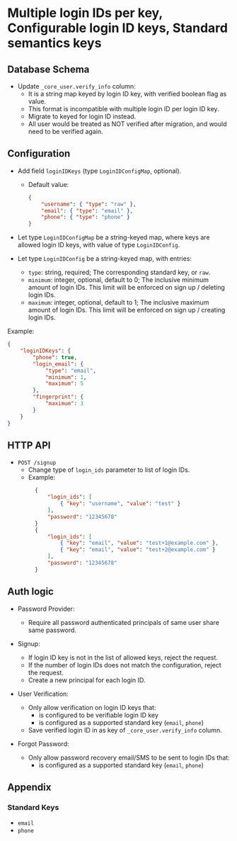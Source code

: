 # Multiple login IDs per key, Configurable login ID keys, Standard semantics keys

## Database Schema

- Update `_core_user.verify_info` column:
    - It is a string map keyed by login ID key,
      with verified boolean flag as value.
    - This format is incompatible with multiple login ID per login ID key.
    - Migrate to keyed for login ID instead.
    - All user would be treated as NOT verified after migration, and would need
      to be verified again.

## Configuration
- Add field `loginIDKeys` (type `LoginIDConfigMap`, optional).
    - Default value:
      ```json
      {
          "username": { "type": "raw" },
          "email": { "type": "email" },
          "phone": { "type": "phone" }
      }
      ```

- Let type `LoginIDConfigMap` be a string-keyed map,
  where keys are allowed login ID keys, with value of type `LoginIDConfig`.

- Let type `LoginIDConfig` be a string-keyed map, with entries:
    - `type`: string, required;
              The corresponding standard key, or `raw`.
    - `minimum`: integer, optional, default to 0;
                 The inclusive minimum amount of login IDs.
                 This limit will be enforced on sign up / deleting login IDs.
    - `maximum`: integer, optional, default to 1;
                 The inclusive maximum amount of login IDs.
                 This limit will be enforced on sign up / creating login IDs.

Example:
```json
{
    "loginIDKeys": {
        "phone": true,
        "login_email": {
            "type": "email",
            "minimum": 1,
            "maximum": 5
        },
        "fingerprint": {
            "maximum": 3
        }
    }
}
```

## HTTP API
- `POST /signup`
    - Change type of `login_ids` parameter to list of login IDs.
    - Example:
      ```json
        {
            "login_ids": [
                { "key": "username", "value": "test" }
            ],
            "password": "12345678"
        }
        {
            "login_ids": [
                { "key": "email", "value": "test+1@example.com" },
                { "key": "email", "value": "test+2@example.com" }
            ],
            "password": "12345678"
        }
      ```

## Auth logic

- Password Provider:
    - Require all password authenticated principals of same user
      share same password.

- Signup:
    - If login ID key is not in the list of allowed keys, reject the request.
    - If the number of login IDs does not match the configuration,
      reject the request.
    - Create a new principal for each login ID.

- User Verification:
    - Only allow verification on login ID keys that:
        - is configured to be verifiable login ID key
        - is configured as a supported standard key (`email`, `phone`)
    - Save verified login ID in as key of `_core_user.verify_info` column.

- Forgot Password:
    - Only allow password recovery email/SMS to be sent to login IDs that:
        - is configured as a supported standard key (`email`, `phone`)


## Appendix

### Standard Keys
- `email`
- `phone`
